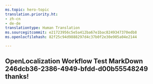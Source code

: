 ```yaml
---
ms.topic: hero-topic
translation.priority.ht:
- zh-cn
- de-de
translationtype: Human Translation
ms.sourcegitcommit: e21723956c5e5a412ba67e1bac8249347370edb8
ms.openlocfilehash: 82f25c94d9888297d4c37b0f2e30e905a04e2144

---
```

## OpenLocalization Workflow Test MarkDown 246dcb36-2386-4949-bfdd-d00b55548249 thanks!



<!--HONumber=Jul16_HO2-->


